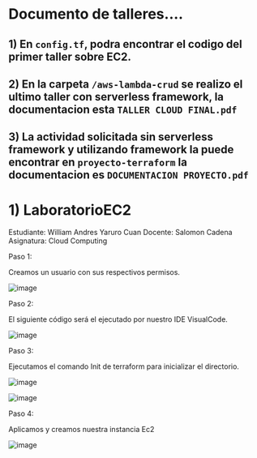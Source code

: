 # Documento de talleres....

## **1)** En `config.tf`, podra encontrar el codigo del primer taller sobre **EC2**.
## **2)** En la carpeta `/aws-lambda-crud` se realizo el ultimo taller con serverless framework, la documentacion esta `TALLER CLOUD FINAL.pdf`
## **3)** La actividad solicitada sin serverless framework y utilizando framework la puede encontrar en `proyecto-terraform` la documentacion es `DOCUMENTACION PROYECTO.pdf`



# 1) LaboratorioEC2

Estudiante: William Andres Yaruro Cuan
Docente: Salomon Cadena
Asignatura: Cloud Computing


Paso 1:

Creamos un usuario con sus respectivos permisos.

![image](https://user-images.githubusercontent.com/52756461/202365196-6099be38-aaa0-4740-91f5-7919606b9bd2.png)

Paso 2: 

El siguiente código será el ejecutado por nuestro IDE VisualCode.

![image](https://user-images.githubusercontent.com/52756461/202365263-0c08fe7f-d2bc-4ef7-b67c-2fd100475e60.png)

Paso 3:

Ejecutamos el comando Init de terraform para inicializar el directorio. 

![image](https://user-images.githubusercontent.com/52756461/202365335-c1b5fb6f-edcb-434a-ab83-8a1373800410.png)

![image](https://user-images.githubusercontent.com/52756461/202365354-12e5709b-8402-447d-9a60-19e79a720e8c.png)


Paso 4:
 
Aplicamos y creamos nuestra instancia Ec2
 
![image](https://user-images.githubusercontent.com/52756461/202365374-cb593fc0-9ba8-4bcf-ac1e-a5c997490f04.png)

 	 


